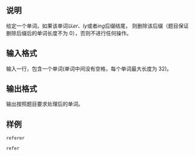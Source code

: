 <h2>说明</h2>

给定一个单词，如果该单词以$er$、$ly$或者$ing$后缀结尾， 则删除该后缀（题目保证删除后缀后的单词长度不为 $0$），否则不进行任何操作。
<h2>输入格式</h2>

输入一行，包含一个单词(单词中间没有空格，每个单词最大长度为 $32$)。

<h2>输出格式</h2>

输出按照题目要求处理后的单词。

<h2>样例</h2>
<pre><code class="language-input1">referer</code></pre><pre><code class="language-output1">refer</code></pre>

